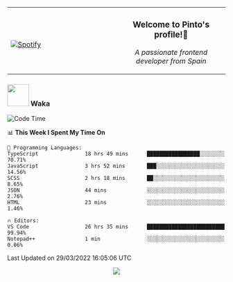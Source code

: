 <table width="100%" align="center"> 
  <tr>
  <td width="50%">
      
&nbsp; <br> [![Spotify](https://novatorem-zeta-rust.vercel.app/api/spotify)](https://open.spotify.com/user/novatorem-zeta-rust)

  </td>
  <td width="50%">
    <h3 align="center">Welcome to Pinto's profile!👋</h3>
    <p align="center"><em>A passionate frontend developer from Spain</em></p>
  </td>
  </table>

### <img src="https://media.giphy.com/media/VgCDAzcKvsR6OM0uWg/giphy.gif" width="50"> Waka

  <!--START_SECTION:waka-->
![Code Time](http://img.shields.io/badge/Code%20Time-203%20hrs%2023%20mins-blue)

📊 **This Week I Spent My Time On** 

```text
💬 Programming Languages: 
TypeScript               18 hrs 49 mins      █████████████████░░░░░░░░   70.71% 
JavaScript               3 hrs 52 mins       ███░░░░░░░░░░░░░░░░░░░░░░   14.56% 
SCSS                     2 hrs 18 mins       ██░░░░░░░░░░░░░░░░░░░░░░░   8.65% 
JSON                     44 mins             ░░░░░░░░░░░░░░░░░░░░░░░░░   2.76% 
HTML                     23 mins             ░░░░░░░░░░░░░░░░░░░░░░░░░   1.46%

🔥 Editors: 
VS Code                  26 hrs 35 mins      █████████████████████████   99.94% 
Notepad++                1 min               ░░░░░░░░░░░░░░░░░░░░░░░░░   0.06%

```


 Last Updated on 29/03/2022 16:05:06 UTC
<!--END_SECTION:waka-->

<div align="center">
<img src="https://github-readme-stats-gilt-tau.vercel.app/api/top-langs/?username=pinto-hub&layout=compact&theme=dracula" />
</div>
